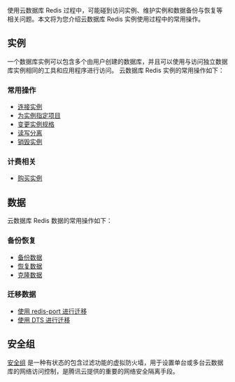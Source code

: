使用云数据库 Redis 过程中，可能碰到访问实例、维护实例和数据备份与恢复等相关问题。本文将为您介绍云数据库 Redis 实例使用过程中的常用操作。

## 实例
一个数据库实例可以包含多个由用户创建的数据库，并且可以使用与访问独立数据库实例相同的工具和应用程序进行访问。
云数据库 Redis 实例的常用操作如下：

### 常用操作
- [连接实例](https://intl.cloud.tencent.com/document/product/239/7042)
- [为实例指定项目](https://intl.cloud.tencent.com/document/product/239/31933)
- [变更实例规格](https://intl.cloud.tencent.com/document/product/239/31934)
- [读写分离](https://intl.cloud.tencent.com/document/product/239/31935)
- [销毁实例](https://intl.cloud.tencent.com/document/product/239/31937)

### 计费相关

- [购买实例](https://intl.cloud.tencent.com/document/product/239/31955)


## 数据
云数据库 Redis 数据的常用操作如下：

### 备份恢复

- [备份数据](https://intl.cloud.tencent.com/document/product/239/7071)
- [恢复数据](https://intl.cloud.tencent.com/document/product/239/7072)
- [克隆数据](https://intl.cloud.tencent.com/document/product/239/31897)

### 迁移数据

- [使用 redis-port 进行迁移](https://intl.cloud.tencent.com/document/product/239/31940)
- [使用 DTS 进行迁移](https://intl.cloud.tencent.com/document/product/239/31941)

## 安全组
[安全组](https://intl.cloud.tencent.com/document/product/239/31945) 是一种有状态的包含过滤功能的虚拟防火墙，用于设置单台或多台云数据库的网络访问控制，是腾讯云提供的重要的网络安全隔离手段。

